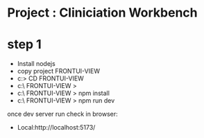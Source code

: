 # Project : Cliniciation Workbench

# step 1

- Install nodejs
- copy project FRONTUI-VIEW
- c:> CD  FRONTUI-VIEW   
- c:\ FRONTUI-VIEW > 
- c:\ FRONTUI-VIEW > npm install
- c:\ FRONTUI-VIEW > npm run dev 

once dev server run check in browser:
- Local:http://localhost:5173/